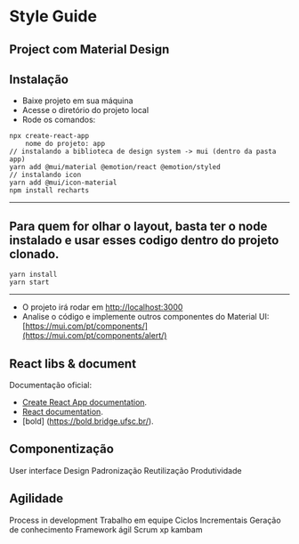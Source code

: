 # Style Guide
Project com Material Design
---
## Instalação
- Baixe projeto em sua máquina
- Acesse o diretório do projeto local
- Rode os comandos:

```
npx create-react-app
    nome do projeto: app
// instalando a biblioteca de design system -> mui (dentro da pasta app)     
yarn add @mui/material @emotion/react @emotion/styled
// instalando icon
yarn add @mui/icon-material
npm install recharts
```
---
## Para quem for olhar o layout, basta ter o node instalado e usar esses codigo dentro do projeto clonado.

```
yarn install
yarn start

```
---

- O projeto irá rodar em [http://localhost:3000](http://localhost:3000) 
- Analise o código e implemente outros componentes do Material UI: [https://mui.com/pt/components/](https://mui.com/pt/components/alert/)

## React libs & document
Documentação oficial: 
- [Create React App documentation](https://facebook.github.io/create-react-app/docs/getting-started).
- [React documentation](https://reactjs.org/).
- [bold] (https://bold.bridge.ufsc.br/).

## Componentização
User interface Design
    Padronização
    Reutilização
    Produtividade

## Agilidade
Process in development
    Trabalho em equipe
    Ciclos Incrementais
    Geração de conhecimento
Framework ágil
    Scrum
    xp
    kambam
